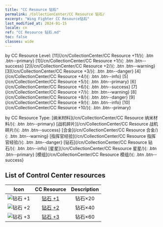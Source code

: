 ```yaml
---
title: "CC Resource 钻石"
permalink: /CollectionCenter/CC Resource 钻石/
excerpt: "Wing Fighter CC Resource钻石"
last_modified_at: 2024-01-15
locale: cn
ref: "CC Resource 钻石.md"
toc: false
classes: wide
---
```


  by CC Resource Level:  [11](/cn/CollectionCenter/CC Resource +11/){: .btn .btn--primary}   [1](/cn/CollectionCenter/CC Resource +1/){: .btn .btn--success}   [2](/cn/CollectionCenter/CC Resource +2/){: .btn .btn--warning}   [3](/cn/CollectionCenter/CC Resource +3/){: .btn .btn--danger}   [4](/cn/CollectionCenter/CC Resource +4/){: .btn .btn--info}   [5](/cn/CollectionCenter/CC Resource +5/){: .btn .btn--primary}   [6](/cn/CollectionCenter/CC Resource +6/){: .btn .btn--success}   [7](/cn/CollectionCenter/CC Resource +7/){: .btn .btn--warning}   [8](/cn/CollectionCenter/CC Resource +8/){: .btn .btn--danger}   [9](/cn/CollectionCenter/CC Resource +9/){: .btn .btn--info}   [10](/cn/CollectionCenter/CC Resource +10/){: .btn .btn--primary} 

  by CC Resource Type:  [纳米材料](/cn/CollectionCenter/CC Resource 纳米材料/){: .btn .btn--primary}   [战机碎片](/cn/CollectionCenter/CC Resource 战机碎片/){: .btn .btn--success}   [合金](/cn/CollectionCenter/CC Resource 合金/){: .btn .btn--warning}   [指挥官经验](/cn/CollectionCenter/CC Resource 指挥官经验/){: .btn .btn--danger}   [钻石](/cn/CollectionCenter/CC Resource 钻石/){: .btn .btn--info}   [星星](/cn/CollectionCenter/CC Resource 星星/){: .btn .btn--primary}   [模组](/cn/CollectionCenter/CC Resource 模组/){: .btn .btn--success} 

## List of Control Center resources

  |   Icon |      CC Resource        |   Description   |
  |:------:|:---------------:|:---------------:|
  | ![钻石 +1](/images/cc/CC_钻石_1_p.png) | [钻石 +1](/cn/CollectionCenter/钻石_1/) | 钻石×20 |
  | ![钻石 +2](/images/cc/CC_钻石_2_p.png) | [钻石 +2](/cn/CollectionCenter/钻石_2/) | 钻石×40 |
  | ![钻石 +3](/images/cc/CC_钻石_3_p.png) | [钻石 +3](/cn/CollectionCenter/钻石_3/) | 钻石×60 |
